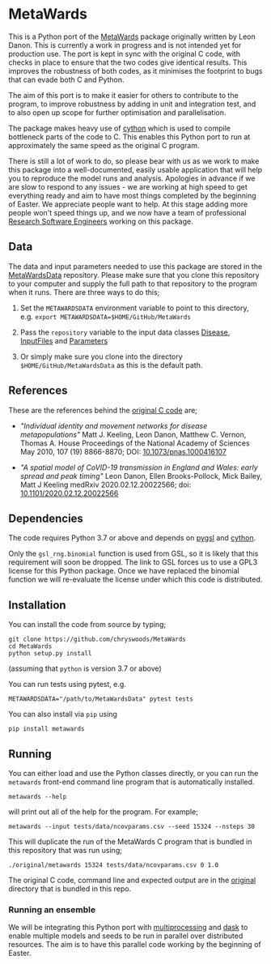 # MetaWards

This is a Python port of the [MetaWards](https://github.com/ldanon/MetaWards)
package originally written by Leon Danon. This is currently a work in progress
and is not intended yet for production use. The port is kept in sync with
the original C code, with checks in place to ensure that the two codes
give identical results. This improves the robustness of both codes, as
it minimises the footprint to bugs that can evade both C and Python.

The aim of this port is to make it easier for others to contribute to the
program, to improve robustness by adding in unit and integration test,
and to also open up scope for further optimisation and parallelisation.

The package makes heavy use of [cython](https://cython.org) which is used
to compile bottleneck parts of the code to C. This enables this Python port
to run at approximately the same speed as the original C program.

There is still a lot of work to do, so please bear with us as we work to
make this package into a well-documented, easily usable application that
will help you to reproduce the model runs and analysis. Apologies in
advance if we are slow to respond to any issues - we are working at high
speed to get everything ready and aim to have most things completed by
the beginning of Easter. We appreciate people want to help. At this stage
adding more people won't speed things up, and we now have a team of
professional [Research Software Engineers](https://www.bristol.ac.uk/acrc/research-software-engineering/) working on this package.

## Data

The data and input parameters needed to use this package are stored in
the [MetaWardsData](https://github.com/chryswoods/MetaWardsData)
repository. Please make sure that you clone this repository to your
computer and supply the full path to that repository to the program
when it runs. There are three ways to do this;

1. Set the `METAWARDSDATA` environment variable to point to this directory,
   e.g. `export METAWARDSDATA=$HOME/GitHub/MetaWards`

2. Pass the `repository` variable to the input data classes
   [Disease](https://github.com/chryswoods/MetaWards/blob/devel/src/metawards/_disease.py), [InputFiles](https://github.com/chryswoods/MetaWards/blob/devel/src/metawards/_inputfiles.py) and [Parameters](https://github.com/chryswoods/MetaWards/blob/devel/src/metawards/_parameters.py)

3. Or simply make sure you clone into the directory `$HOME/GitHub/MetaWardsData`
   as this is the default path.

## References

These are the references behind the
[original C code](https://github.com/ldanon/MetaWards) are;

- _"Individual identity and movement networks for disease metapopulations"_
Matt J. Keeling, Leon Danon, Matthew C. Vernon, Thomas A. House
Proceedings of the National Academy of Sciences May 2010, 107 (19) 8866-8870; DOI: [10.1073/pnas.1000416107](https://doi.org/10.1073/pnas.1000416107)

- _"A spatial model of CoVID-19 transmission in England and Wales: early spread and peak timing"_
Leon Danon, Ellen Brooks-Pollock, Mick Bailey, Matt J Keeling
medRxiv 2020.02.12.20022566; doi: [10.1101/2020.02.12.20022566](https://doi.org/10.1101/2020.02.12.20022566)

## Dependencies

The code requires Python 3.7 or above and depends on
[pygsl](http://pygsl.sourceforge.net) and [cython](https://cython.org).

Only the `gsl_rng.binomial` function is used from GSL, so it is likely
that this requirement will soon be dropped. The link to GSL forces us
to use a GPL3 license for this Python package. Once we have replaced
the binomial function we will re-evaluate the license under which this
code is distributed.

## Installation

You can install the code from source by typing;

```
git clone https://github.com/chryswoods/MetaWards
cd MetaWards
python setup.py install
```

(assuming that `python` is version 3.7 or above)

You can run tests using pytest, e.g.

```
METAWARDSDATA="/path/to/MetaWardsData" pytest tests
```

You can also install via `pip` using

```
pip install metawards
```

## Running

You can either load and use the Python classes directly, or you can 
run the `metawards` front-end command line program that is automatically installed.

```
metawards --help
```

will print out all of the help for the program. For example;

```
metawards --input tests/data/ncovparams.csv --seed 15324 --nsteps 30
```

This will duplicate the run of the MetaWards C program that is bundled
in this repository that was run using;

```
./original/metawards 15324 tests/data/ncovparams.csv 0 1.0
```

The original C code, command line and expected output are in the
[original](https://github.com/chryswoods/MetaWards/tree/devel/original)
directory that is bundled in this repo.

### Running an ensemble

We will be integrating this Python port with
[multiprocessing](https://docs.python.org/3.7/library/multiprocessing.html) and
[dask](https://dask.org) to enable multiple models and seeds
to be run in parallel over distributed resources. The aim is to have
this parallel code working by the beginning of Easter.
